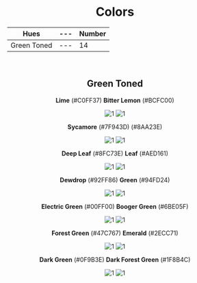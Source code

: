<div align=center>

# Colors

Hues | --- | Number
--- | --- | ---
Green Toned | --- | 14

<br>

## Green Toned

**Lime** (#C0FF37) **Bitter Lemon** (#BCFC00)

![1](https://fakeimg.pl/130x130/C0FF37/?text=%20) ![1](https://fakeimg.pl/130x130/BCFC00/?text=%20)

**Sycamore** (#7F943D) (#8AA23E)

![1](https://fakeimg.pl/130x130/7F943D/?text=%20) ![1](https://fakeimg.pl/130x130/8AA23E/?text=%20)

**Deep Leaf** (#8FC73E) **Leaf** (#AED161)

![1](https://fakeimg.pl/130x130/8FC73E/?text=%20) ![1](https://fakeimg.pl/130x130/AED161/?text=%20)

**Dewdrop** (#92FF86) **Green** (#94FD24) <!-- Oblivion's Color -->

![1](https://fakeimg.pl/130x130/92FF86/?text=%20) ![1](https://fakeimg.pl/130x130/94FD24/?text=%20)

**Electric Green** (#00FF00) **Booger Green** (#6BE05F)

![1](https://fakeimg.pl/130x130/00FF00/?text=%20) ![1](https://fakeimg.pl/130x130/6BE05F/?text=%20)

**Forest Green** (#47C767) **Emerald** (#2ECC71)

![1](https://fakeimg.pl/130x130/47C767/?text=%20) ![1](https://fakeimg.pl/130x130/2ECC71/?text=%20)

 **Dark Green** (#0F9B3E) **Dark Forest Green** (#1F8B4C)

![1](https://fakeimg.pl/130x130/0F9B3E/?text=%20) ![1](https://fakeimg.pl/130x130/1F8B4C/?text=%20)

</div>
